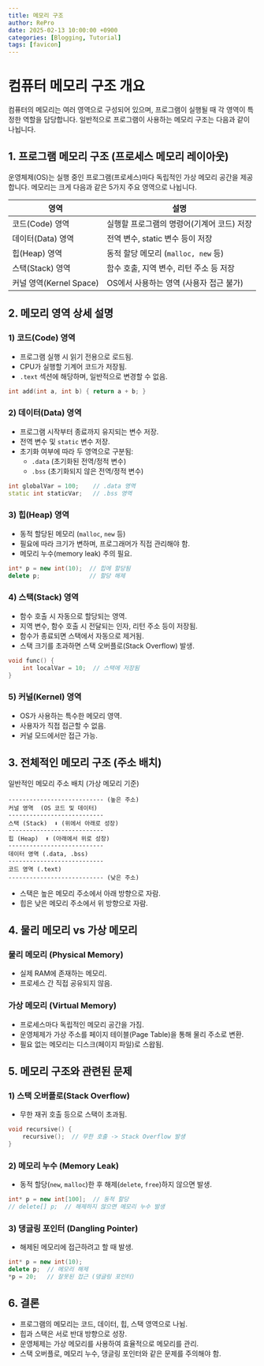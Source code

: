 ```yaml
---
title: 메모리 구조
author: RePro
date: 2025-02-13 10:00:00 +0900
categories: [Blogging, Tutorial]
tags: [favicon]
---
```


# 컴퓨터 메모리 구조 개요

컴퓨터의 메모리는 여러 영역으로 구성되어 있으며, 프로그램이 실행될 때 각 영역이 특정한 역할을 담당합니다. 일반적으로 프로그램이 사용하는 메모리 구조는 다음과 같이 나뉩니다.

## 1. 프로그램 메모리 구조 (프로세스 메모리 레이아웃)
운영체제(OS)는 실행 중인 프로그램(프로세스)마다 독립적인 가상 메모리 공간을 제공합니다. 메모리는 크게 다음과 같은 5가지 주요 영역으로 나뉩니다.

| 영역  | 설명 |
|------|----------------------------|
| 코드(Code) 영역 | 실행할 프로그램의 명령어(기계어 코드) 저장 |
| 데이터(Data) 영역 | 전역 변수, static 변수 등이 저장 |
| 힙(Heap) 영역 | 동적 할당 메모리 (`malloc, new` 등) |
| 스택(Stack) 영역 | 함수 호출, 지역 변수, 리턴 주소 등 저장 |
| 커널 영역(Kernel Space) | OS에서 사용하는 영역 (사용자 접근 불가) |

## 2. 메모리 영역 상세 설명
### 1) 코드(Code) 영역
- 프로그램 실행 시 읽기 전용으로 로드됨.
- CPU가 실행할 기계어 코드가 저장됨.
- `.text` 섹션에 해당하며, 일반적으로 변경할 수 없음.

```cpp
int add(int a, int b) { return a + b; }
```

### 2) 데이터(Data) 영역
- 프로그램 시작부터 종료까지 유지되는 변수 저장.
- 전역 변수 및 `static` 변수 저장.
- 초기화 여부에 따라 두 영역으로 구분됨:
  - `.data` (초기화된 전역/정적 변수)
  - `.bss` (초기화되지 않은 전역/정적 변수)

```cpp
int globalVar = 100;    // .data 영역
static int staticVar;   // .bss 영역
```

### 3) 힙(Heap) 영역
- 동적 할당된 메모리 (`malloc`, `new` 등)
- 필요에 따라 크기가 변하며, 프로그래머가 직접 관리해야 함.
- 메모리 누수(memory leak) 주의 필요.

```cpp
int* p = new int(10);  // 힙에 할당됨
delete p;              // 할당 해제
```

### 4) 스택(Stack) 영역
- 함수 호출 시 자동으로 할당되는 영역.
- 지역 변수, 함수 호출 시 전달되는 인자, 리턴 주소 등이 저장됨.
- 함수가 종료되면 스택에서 자동으로 제거됨.
- 스택 크기를 초과하면 스택 오버플로(Stack Overflow) 발생.

```cpp
void func() {
    int localVar = 10;  // 스택에 저장됨
}
```

### 5) 커널(Kernel) 영역
- OS가 사용하는 특수한 메모리 영역.
- 사용자가 직접 접근할 수 없음.
- 커널 모드에서만 접근 가능.

## 3. 전체적인 메모리 구조 (주소 배치)
일반적인 메모리 주소 배치 (가상 메모리 기준)

```
--------------------------- (높은 주소)
커널 영역  (OS 코드 및 데이터)
---------------------------
스택 (Stack)  ⬇️ (위에서 아래로 성장)
---------------------------
힙 (Heap)  ⬆️ (아래에서 위로 성장)
---------------------------
데이터 영역 (.data, .bss)
---------------------------
코드 영역 (.text)
--------------------------- (낮은 주소)
```

- 스택은 높은 메모리 주소에서 아래 방향으로 자람.
- 힙은 낮은 메모리 주소에서 위 방향으로 자람.

## 4. 물리 메모리 vs 가상 메모리
### 물리 메모리 (Physical Memory)
- 실제 RAM에 존재하는 메모리.
- 프로세스 간 직접 공유되지 않음.

### 가상 메모리 (Virtual Memory)
- 프로세스마다 독립적인 메모리 공간을 가짐.
- 운영체제가 가상 주소를 페이지 테이블(Page Table)을 통해 물리 주소로 변환.
- 필요 없는 메모리는 디스크(페이지 파일)로 스왑됨.

## 5. 메모리 구조와 관련된 문제
### 1) 스택 오버플로(Stack Overflow)
- 무한 재귀 호출 등으로 스택이 초과됨.

```cpp
void recursive() {
    recursive();  // 무한 호출 -> Stack Overflow 발생
}
```

### 2) 메모리 누수 (Memory Leak)
- 동적 할당(`new`, `malloc`)한 후 해제(`delete`, `free`)하지 않으면 발생.

```cpp
int* p = new int[100];  // 동적 할당
// delete[] p;  // 해제하지 않으면 메모리 누수 발생
```

### 3) 댕글링 포인터 (Dangling Pointer)
- 해제된 메모리에 접근하려고 할 때 발생.

```cpp
int* p = new int(10);
delete p;  // 메모리 해제
*p = 20;   // 잘못된 접근 (댕글링 포인터)
```

## 6. 결론
- 프로그램의 메모리는 코드, 데이터, 힙, 스택 영역으로 나뉨.
- 힙과 스택은 서로 반대 방향으로 성장.
- 운영체제는 가상 메모리를 사용하여 효율적으로 메모리를 관리.
- 스택 오버플로, 메모리 누수, 댕글링 포인터와 같은 문제를 주의해야 함.